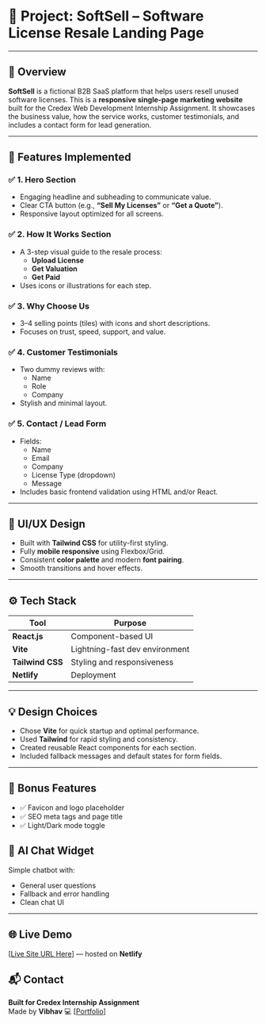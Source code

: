 # 📘 Project: SoftSell – Software License Resale Landing Page

---

## 🧩 Overview

**SoftSell** is a fictional B2B SaaS platform that helps users resell unused software licenses. This is a **responsive single-page marketing website** built for the Credex Web Development Internship Assignment. It showcases the business value, how the service works, customer testimonials, and includes a contact form for lead generation.

---

## 🚀 Features Implemented

### ✅ **1. Hero Section**
- Engaging headline and subheading to communicate value.
- Clear CTA button (e.g., **“Sell My Licenses”** or **“Get a Quote”**).
- Responsive layout optimized for all screens.

### ✅ **2. How It Works Section**
- A 3-step visual guide to the resale process:
  - **Upload License**
  - **Get Valuation**
  - **Get Paid**
- Uses icons or illustrations for each step.

### ✅ **3. Why Choose Us**
- 3–4 selling points (tiles) with icons and short descriptions.
- Focuses on trust, speed, support, and value.

### ✅ **4. Customer Testimonials**
- Two dummy reviews with:
  - Name
  - Role
  - Company
- Stylish and minimal layout.

### ✅ **5. Contact / Lead Form**
- Fields:
  - Name
  - Email
  - Company
  - License Type (dropdown)
  - Message
- Includes basic frontend validation using HTML and/or React.

---

## 🎨 UI/UX Design
- Built with **Tailwind CSS** for utility-first styling.
- Fully **mobile responsive** using Flexbox/Grid.
- Consistent **color palette** and modern **font pairing**.
- Smooth transitions and hover effects.

---

## ⚙️ Tech Stack

| **Tool**          | **Purpose**                     |
|--------------------|---------------------------------|
| **React.js**       | Component-based UI             |
| **Vite**           | Lightning-fast dev environment |
| **Tailwind CSS**   | Styling and responsiveness     |
| **Netlify** | Deployment                     |

---

## 💡 Design Choices
- Chose **Vite** for quick startup and optimal performance.
- Used **Tailwind** for rapid styling and consistency.
- Created reusable React components for each section.
- Included fallback messages and default states for form fields.

---

## 🌟 Bonus Features
- ✅ Favicon and logo placeholder
- ✅ SEO meta tags and page title
- ✅ Light/Dark mode toggle
## 🤖 AI Chat Widget
Simple chatbot with:
- General user questions
- Fallback and error handling
- Clean chat UI

---

## 🌐 Live Demo
[[Live Site URL Here](https://vibhavsoftsell.netlify.app/)] — hosted on **Netlify**




## 📬 Contact

**Built for Credex Internship Assignment**  
Made by **Vibhav** 
💻 [[Portfolio](https://iamvibhav30.vercel.app/)]

